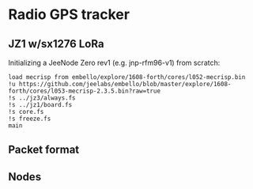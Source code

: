 Radio GPS tracker
=================

## JZ1 w/sx1276 LoRa

Initializing a JeeNode Zero rev1 (e.g. jnp-rfm96-v1) from scratch:
```
load mecrisp from embello/explore/1608-forth/cores/l052-mecrisp.bin
!u https://github.com/jeelabs/embello/blob/master/explore/1608-forth/cores/l053-mecrisp-2.3.5.bin?raw=true
!s ../jz3/always.fs
!s ../jz1/board.fs
!s core.fs
!s freeze.fs
main
```

## Packet format

## Nodes

